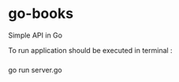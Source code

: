 # go-books
Simple API in Go 

To run application should be executed in terminal : 

###

go run server.go 


###